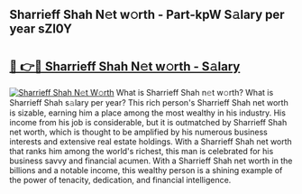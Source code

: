 ## Sharrieff Shah N𝚎t w𝚘rth - Part-kpW S𝚊lary per year sZl0Y

# <h2><a href="http://gc1kdp.nevu.top/?p=Sharrieff+Shah">🔗 👉🔴 Sharrieff Shah N𝚎t w𝚘rth - S𝚊lary</a></h2>

[![Sharrieff Shah N𝚎t W𝚘rth](https://i.imgur.com/Oavwk0R.jpeg)](http://gc1kdp.nevu.top/?p=Sharrieff+Shah)
What is Sharrieff Shah n𝚎t w𝚘rth? What is Sharrieff Shah s𝚊lary per year?
This rich person's Sharrieff Shah net worth is sizable, earning him a place among the most wealthy in his industry. His income from his job is considerable, but it is outmatched by Sharrieff Shah net worth, which is thought to be amplified by his numerous business interests and extensive real estate holdings. With a Sharrieff Shah net worth that ranks him among the world's richest, this man is celebrated for his business savvy and financial acumen. With a Sharrieff Shah net worth in the billions and a notable income, this wealthy person is a shining example of the power of tenacity, dedication, and financial intelligence.
